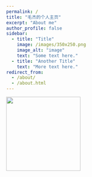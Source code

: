 ```yaml
---
permalink: /
title: "毛杰的个人主页"
excerpt: "About me"
author_profile: false
sidebar:
  - title: "Title"
    image: /images/350x250.png
    image_alt: "image"
    text: "Some text here."
  - title: "Another Title"
    text: "More text here."
redirect_from: 
  - /about/
  - /about.html
---
```

<img src="/images/500x300.png" height="200" width="200" />
